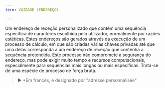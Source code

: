 ```yaml
---
term: VAIDADE (ENDEREÇO)

---
```

Um endereço de receção personalizado que contém uma sequência específica de caracteres escolhida pelo utilizador, normalmente por razões estéticas. Estes endereços são gerados através da execução de um processo de cálculo, em que são criadas várias chaves privadas até que uma delas corresponda a um endereço de receção que contenha a sequência pretendida. Este processo não compromete a segurança do endereço, mas pode exigir muito tempo e recursos computacionais, especialmente para sequências mais longas ou mais específicas. Trata-se de uma espécie de processo de força bruta.

> ► *Em francês, é designado por "adresse personnalisée"